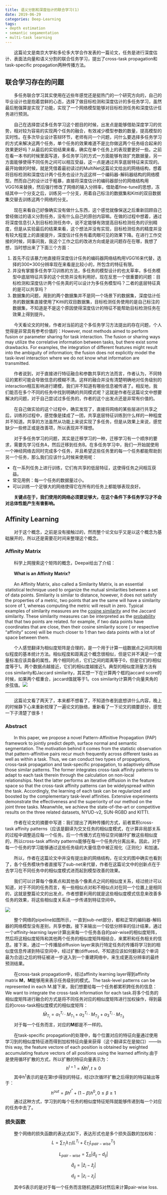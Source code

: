 ```yaml
---
title: 语义分割和深度估计的联合学习(1)
date: 2019-06-29
categories: Deep-Learning
tags:
- depth estimation
- semantic segamentation
- multi-task learning
---
```


　　这篇论文是南京大学和多伦多大学合作发表的一篇论文，任务是进行深度估计、表面法向量和语义分割的联合任务学习，提出了cross-task propagation和task-specific propagation两种传播方法。

<!-- more -->

## 联合学习存在的问题

　　多任务联合学习其实使用在近些年感觉还是挺热门的一个研究方向的，自己的毕业设计也是抱着尝鲜的心态，选择了做目标检测和深度估计的多任务学习，虽然最后勉强算是实现了功能，实现了一个网络模型能够对目标检测任务和深度估计任务进行预测。

　　自己在选择尝试多任务学习这个题目的时候，出发点是能够借助深度学习的优势，相对较为容易的实现两个任务的融合，有效减少模型参数的数量，提高模型的实时性。在多次毕业设计答辩环节，老师有问一个问题，问什么要选择多任务学习的方式来解决这两个任务，单个任务的效果难道不是比你做这两个任务结合起来的效果更好吗？从最后的实验结果来看，确实在单个任务上的表现要更好一些。之前在看一本书的时候里面写道，多任务学习的方式一方面能够有效扩充数据量，另一方面能够使得不同任务之间可以相互受益，这一点是通过共享底层特征来实现的。最开始做的时候，就是凭借着最初读过的MultiNet这篇论文给出的网络结构，想着将目标检测和深度估计两个任务也设计为这这样一个编码器-解码器结构的网络模型。然而自己的设计过于粗暴，直接将深度估计的编码器部分的网络结构用VGG16来替换，然后强行修改了网络的输入分辨率，借助着fine-tune的思想，冻结其中一个分支之后，训练另一个分支，用着自己标注的数据集和Kitti的双目数据集交替去训练这两个网络的分支。

　　现在来看自己好像确实没有做什么东西，这个感觉就像保送之后重新回顾自己曾经做过的语义分割任务，没有什么自己的原创内容嘛。在做的过程中想着，通过将深度信息引入到目标检测任务中，说不定能够有效提高目标检测任务的识别精度，但是从实验最后的结果来看，这个想法并没有实现，目标检测任务的精度并没有较大程度上的直接提升，深度估计任务有着肉眼可见的效果下降。在进行工作交接的时候，同事问我，我这个工作之后的改进方向或是说问题存在在哪，我想了想，当时想出来了下面三个方面：

1. 首先不应该暴力地直接将深度估计任务的编码器网络结构用VGG16来代替，选择的300*300分辨率现在来看是比较小的，所包含的特征有限。
2. 并没有掌握多任务学习训练的方法，多任务的模型设计的也太草率，多任务模型中底层特征共享的这个优势并没有利用好。现在反思一个很重要的问题：目标检测和深度估计两个任务真的可以设计为多任务模型吗？二者的底层特征真的是可以共享吗？
3. 数据集的问题，用到的两个数据集并不是同一个场景下的数据集，深度估计任务的数据集直接使用了Kitti的双目数据集，目标检测任务使用的是自己标注的数据集，不知道是不是这个原因使得深度估计的特征不能帮助目标检测任务在效果上得到提升。

　　今天看论文的时候，作者对当前的这个多任务学习方法提出的存在问题，个人觉得是非常具有参考价值的：However, most methods aimed to perform fusion or parameter sharing for task interaction. The fusion or sharing ways may utilize the correlative information between tasks,  but there exist some drawbacks. For examples, the integration of different features might result into the ambiguity of information; the fusion does not explicitly model the task-level interaction where we do not know what information are transmitted. 

　　作者说到，对于直接进行特征融合和参数共享的方法而言，作者认为，不同特征的累积可能会导致信息的模糊不清。这样的融合并没有清楚明确地对任务级别的interaction相互影响进行建模，我们并不知道有哪些信息被传递了。相反地，我们能否在多个不同的任务中找到明确的共同模式呢？这就是作者在这篇论文中想要解决的问题，对于自己尝试过多任务的，作者的这个出发点还是非常有价值的。

　　在自己做实验的这个过程中，确实发现了，直接将网络的某些层进行共享之后，训练的过程中，感觉像是揉成了一团，共享底层特征训练到什么样的一种程度并不知道。共享的方法虽然从功能上来说实现了多任务，但是从效果上来说，感觉缺少一些修正或是改善项，所以表现并不理想。

　　对于多任务学习的问题，其实是迁移学习的一种，迁移学习有一个顺序的要求，需要先学习任务A，然后迁移到任务B。在多任务学习中，我们一开始就使用一个神经网络去同时完成多个任务，并且希望这些任务里的每一个任务都能帮助到另一个任务，那么我们应该什么时候来使用呢：

- 在一系列任务上进行训练，它们有共享的低层特征，这使得任务之间相互获益。
- 常见用例：每一个任务的数据量过小。
- 可以训练一个足够大的网络使得它在所有的任务上都能够表现良好。

　　**关键点在于，我们使用的网络必须要足够大，在这个条件下多任务学习才不会对总体性能产生有害影响。**

## Affinity Learning

　　对于这个概念，之前是没有接触过的，然而整个论文似乎又是以这个概念为基础展开的，所以还是需要花时间来整理这个概念。

### Affinity Matrix

　　科学上网搜索这个矩阵的概念，Deepai给出了介绍：

　　**What is an Affinity Matrix?**

　　An Affinity Matrix, also called a Similarity Matrix, is an essential statistical technique used to organize the mutual similarities between a set of data points.  Similarity is similar to distance, however, it does not satisfy the properties of a metric, two points that are the same will have a similarity score of 1, whereas computing the metric will result in zero.  Typical examples of similarity measures are the [cosine similarity](https://deepai.org/machine-learning-glossary-and-terms/cosine-similarity) and the Jaccard similarity.  These similarity measures can be interpreted as the [probability](https://deepai.org/machine-learning-glossary-and-terms/probability) that that two points are related. for example, if two data points have coordinates that are close, then their cosine similarity score ( or respective “affinity” score) will be much closer to 1 than two data points with a lot of space between them.

　　个人感觉翻译为相似度矩阵是合理的，是一个用于计算一组数据点之间共同相似程度的基本统计方法。相似程度和距离这个概念很相似，但是它并不满足一个度量标准应该具备的属性。两个相同的点，它们之间的距离等于0，但是它们的i相似度等于1。两个数据点越接近，它们的相似度越接近1。典型的相似度测量方法有cos similarity和Jaccard similarity，其实想一下在计算两个框的jaccard score的时候，如果两个框重合，jaccard值就等于1。cos similarity计算两个向量夹角的余弦值。![](/pic/cos_similarity.png)

***

　　这篇论文看了两天了，本来都不想看了，不知道作者到底想讲什么内容，晚上的时候静下心来重新梳理了一遍论文的脉络，重新看了一下论文的摘要部分，感觉一下子清楚了很多！

### Abstract

　　In this paper, we propose a novel Pattern-Affinitive Propagation (PAP) framework to jointly predict depth, surface normal and semantic segmentation. The motivation behind it comes from the statistic observation that pattern-affinitive pairs recur much frequently across different tasks as well as within a task. Thus, we can conduct two types of propagations, cross-task propagation and task-specific propagation, to adaptively diffuse those similar patterns. The former integrates cross-task affinity patterns to adapt to each task therein through the calculation on non-local relationships. Next the latter performs an iterative diffusion in the feature space so that the cross-task affinity patterns can be widelyspread within the task. Accordingly, the learning of each task can be regularized and boosted by the complementary
task-level affinities. Extensive experiments demonstrate the effectiveness and the superiority of our method on the joint three tasks. Meanwhile, we achieve the state-of-the-art or competitive results on the three related datasets, NYUD-v2, SUN-RGBD and KITTI.

　　作者在论文的摘要中写道：我们提出了两种传播的方式，前者累积cross-task affinity patterns（应该是翻译为交叉任务的相似度模式，在计算非局部关系的过程中调整适应每一个任务。后一个传播方式在特征空间循环扩散这些相似度的，所以cross-task affinity patterns能够在每一个任务内分离出来。因此，对于每一个任务的学习能够通过这些任务级的大量信息中被正规化（正则化）和加速。

　　所以，作者在这篇论文中并没有提出新的网络结构，在论文的图中确实也看到了，各个任务模块作者直接写了sub-net来代替，作者在这篇论文中的创新点在于去学习在不同任务中的相似度模式进而起到模型改善的效果。

　　我们可以计算每个像素点和其他各个像素点之间的相似度关系，经过统计可以知道，对于不同的任务而言，有一些相似点对和不相似点对在同一个位置上是相同的，这就是整篇论文的出发点，作者想要利用的就是这些相似度模式信息来改善多任务的效果，将这些相似度关系进一步传递到特征空间中。

![](/pic/PAP_pipeline.png)

 　　整个网络的pipeline如图所示，一直到sub-net部分，都和正常的编码器-解码器的网络模型没有差别，共享参数。接下来输出一个较低分辨率的估计结果，通过一个affinity-learning layer计算出来每一个任务各自的pair-wise的相似度矩阵，然后将这相似度矩阵和其他两个任务的相似度矩阵相结合，来累积和任务相关的信息。接下来，通过一个传播层diffusion layer来执行特定任务的传播将学习到的相似度信息传递到特征空间中，经过扩散(diffuesd，不知道应该如何翻译这个单词最为合适)之后的特征被进一步送入到一个重建网络中，来生成更高分辨率的最终预测结果。

 　　在cross-task propagation中，经过affinity learning layer得到affinity matrix **M**，**M**能够用来表示任务级别的模式。The task-level patterns can be represented in each M.接下来，我们想要给每一个任务都累积跨任务的信息：We want to integrate the cross-task information for each task.将多个任务的相似度矩阵进行融合的方式是将不同任务对应的相似度矩阵进行加权操作，得到最后的cross-task相似度模式的相似度矩阵：<br>
$$
\hat{M}_{T_i}=\alpha_1^{T_i}\cdot{M_{T_1}}+\alpha_2^{T_i}\cdot{M_{T_2}}+\alpha_3^{T_i}\cdot{M_{T_3}}
$$
 　　对于每一个任务而言，对应的**M**都是不一样的。

 　　在task-specific propagation的处理中，每个位置对应的特征向量通过使用学习到的相似度特征进而得到加权特征向量来获得（这个翻译实在是拗口）——In this way, the feature vectore of each position is obtained by weighted accumulating feature vectors of all positions using the learned affinity.由于是使用循环扩散的方式，所以扩散的特征向量表示为：<br>
$$
h^{t+1}=\hat{M}h^t,t\geq0
$$
　　其中h<sup>t</sup>表示的是在第t步得到的特征，经过t次循环扩散之后得到的特征输出等于：<br>
$$
h^{out}=\beta{h}^{t^*}+(1-\beta)h^0,0\leq\beta\geq1
$$
　　通过这种方式，学习到的每个任务的相似度特征矩阵就能够传递到每一个对应的任务中去了。

### 损失函数

　　整个网络的损失函数的表达式如下，表达形式也是多个损失函数的加权和：<br>
$$
L=\sum_{T_i}\lambda_{Ti}({L^{T_i}+\xi_{T_i}L^{T_i}_{pair-wise}})
$$

$$
L_{pair-wise}=\sum_{S}|{\hat{d}_{ij}}-d_{ij}|
$$

$$
\hat{d}_{ij}=|{\hat{z}_i}-{\hat{z}_j}|
$$

$$
d_{ij}=|{z_i}-{z_j}|
$$

　　其中S表示的是对于每一个任务而言随机选择S对然后来计算pair-wise loss.